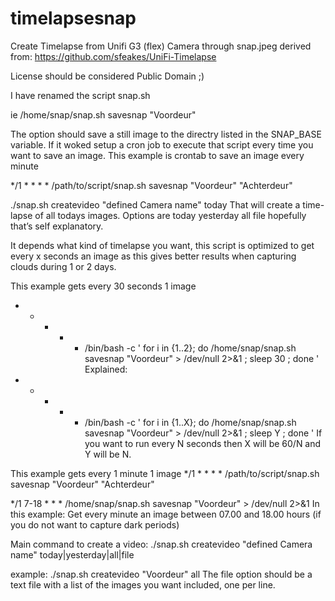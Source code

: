 # timelapsesnap
Create Timelapse from Unifi G3 (flex) Camera through snap.jpeg
derived from: https://github.com/sfeakes/UniFi-Timelapse

License should be considered Public Domain ;)

I have renamed the script snap.sh

ie
/home/snap/snap.sh savesnap "Voordeur"

The option should save a still image to the directry listed in the SNAP_BASE variable. 
If it woked setup a cron job to execute that script every time you want to save an image.
This example is crontab to save an image every minute

*/1 * * * * /path/to/script/snap.sh savesnap "Voordeur" "Achterdeur"

./snap.sh createvideo "defined Camera name" today
That will create a time-lapse of all todays images. Options are today yesterday all file hopefully that’s self explanatory.

It depends what kind of timelapse you want, this script is optimized to get every x seconds an image as this gives better results when
capturing clouds during 1 or 2 days. 

This example gets every 30 seconds 1 image
* * * * * /bin/bash -c ' for i in {1..2}; do /home/snap/snap.sh savesnap "Voordeur" > /dev/null 2>&1 ; sleep 30 ; done '
Explained:
* * * * * /bin/bash -c ' for i in {1..X}; do /home/snap/snap.sh savesnap "Voordeur" > /dev/null 2>&1 ; sleep Y ; done '
If you want to run every N seconds then X will be 60/N and Y will be N.

This example gets every 1 minute 1 image
*/1 * * * * /path/to/script/snap.sh savesnap "Voordeur" "Achterdeur"

*/1 7-18 * * * /home/snap/snap.sh savesnap "Voordeur" > /dev/null 2>&1
In this example: Get every minute an image between 07.00 and 18.00 hours (if you do not want to capture dark periods)

Main command to create a video:
./snap.sh createvideo "defined Camera name" today|yesterday|all|file

example:
./snap.sh createvideo "Voordeur" all
The file option should be a text file with a list of the images you want included, one per line.
